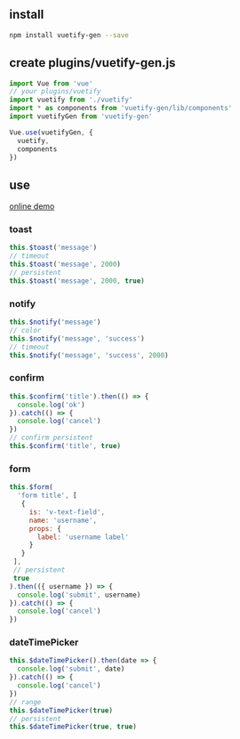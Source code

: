 
## install
 
```bash
npm install vuetify-gen --save
```

## create plugins/vuetify-gen.js

```javascript
import Vue from 'vue'
// your plugins/vuetify
import vuetify from './vuetify'
import * as components from 'vuetify-gen/lib/components'
import vuetifyGen from 'vuetify-gen'

Vue.use(vuetifyGen, {
  vuetify,
  components
})
```

## use 

[online demo](https://qq15725.github.io/vuetify-gen/packages/docs/dist/)


### toast

```javascript
this.$toast('message')
// timeout
this.$toast('message', 2000)
// persistent
this.$toast('message', 2000, true)
```

### notify

```javascript
this.$notify('message')
// color
this.$notify('message', 'success')
// timeout
this.$notify('message', 'success', 2000)
```

### confirm

```javascript
this.$confirm('title').then(() => { 
  console.log('ok') 
}).catch(() => {
  console.log('cancel') 
})
// confirm persistent
this.$confirm('title', true)
```

### form

```javascript
this.$form(
  'form title', [ 
   {
     is: 'v-text-field',
     name: 'username',
     props: {
       label: 'username label'
     }
   }
 ],
 // persistent
 true
).then(({ username }) => { 
  console.log('submit', username) 
}).catch(() => {
  console.log('cancel') 
})
```

### dateTimePicker

```javascript
this.$dateTimePicker().then(date => { 
  console.log('submit', date) 
}).catch(() => {
  console.log('cancel') 
})
// range
this.$dateTimePicker(true)
// persistent
this.$dateTimePicker(true, true)
```